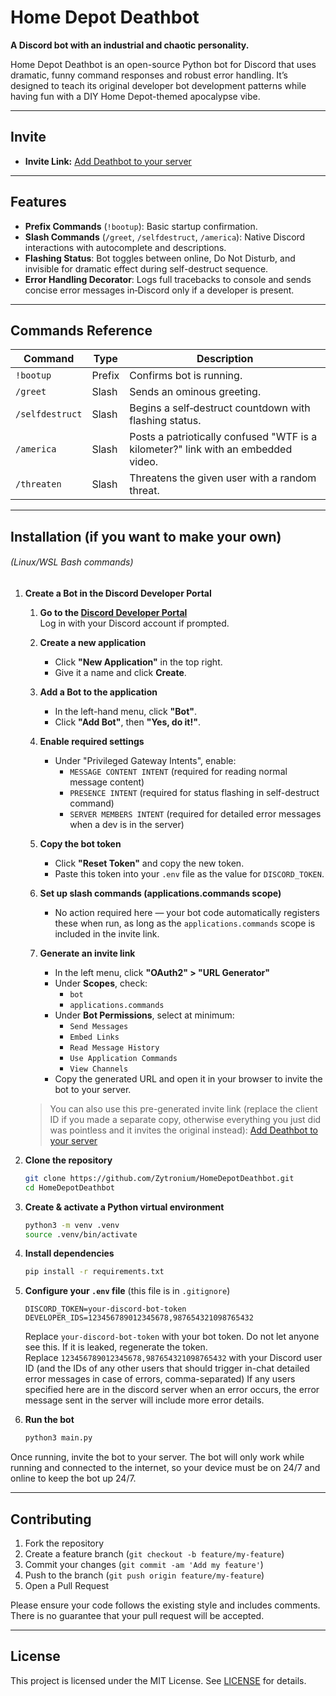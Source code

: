 # Home Depot Deathbot

**A Discord bot with an industrial and chaotic personality.**

Home Depot Deathbot is an open-source Python bot for Discord that uses dramatic, funny command responses and robust
error handling. It’s designed to teach its original developer bot development patterns while having fun with a
DIY Home Depot-themed apocalypse vibe.

---

## Invite

- **Invite Link:** [Add Deathbot to your server](https://discord.com/oauth2/authorize?client_id=1366947140160716981&permissions=277092584448&integration_type=0&scope=bot+applications.commands)

---

## Features

- **Prefix Commands** (`!bootup`): Basic startup confirmation.
- **Slash Commands** (`/greet`, `/selfdestruct`, `/america`): Native Discord interactions with autocomplete and descriptions.
- **Flashing Status**: Bot toggles between online, Do Not Disturb, and invisible for dramatic effect during self-destruct sequence.
- **Error Handling Decorator**: Logs full tracebacks to console and sends concise error messages in‑Discord only if a developer is present.

---

## Commands Reference

| Command         | Type   | Description                                                                       |
|-----------------| ------ |-----------------------------------------------------------------------------------|
| `!bootup`       | Prefix | Confirms bot is running.                                                          |
| `/greet`        | Slash  | Sends an ominous greeting.                                                        |
| `/selfdestruct` | Slash  | Begins a self‑destruct countdown with flashing status.                            |
| `/america`      | Slash  | Posts a patriotically confused "WTF is a kilometer?" link with an embedded video. |
| `/threaten`     | Slash  | Threatens the given user with a random threat.                                    |

---

## Installation (if you want to make your own)
###### (Linux/WSL Bash commands)

1. **Create a Bot in the Discord Developer Portal**

    1. **Go to the [Discord Developer Portal](https://discord.com/developers/applications)**  
       Log in with your Discord account if prompted.

    2. **Create a new application**
       - Click **"New Application"** in the top right.
       - Give it a name and click **Create**.

    3. **Add a Bot to the application**
       - In the left-hand menu, click **"Bot"**.
       - Click **"Add Bot"**, then **"Yes, do it!"**.

    4. **Enable required settings**
       - Under "Privileged Gateway Intents", enable:
         - `MESSAGE CONTENT INTENT` (required for reading normal message content)
         - `PRESENCE INTENT` (required for status flashing in self-destruct command)
         - `SERVER MEMBERS INTENT` (required for detailed error messages when a dev is in the server)

    5. **Copy the bot token**
       - Click **"Reset Token"** and copy the new token.
       - Paste this token into your `.env` file as the value for `DISCORD_TOKEN`.

    6. **Set up slash commands (applications.commands scope)**
       - No action required here — your bot code automatically registers these when run, as long as the `applications.commands` scope is included in the invite link.

    7. **Generate an invite link**
       - In the left menu, click **"OAuth2" > "URL Generator"**
       - Under **Scopes**, check:
         - `bot`
         - `applications.commands`
       - Under **Bot Permissions**, select at minimum:
         - `Send Messages`
         - `Embed Links`
         - `Read Message History`
         - `Use Application Commands`
         - `View Channels`
       - Copy the generated URL and open it in your browser to invite the bot to your server.

    > You can also use this pre-generated invite link (replace the client ID if you made a separate copy, otherwise everything you just did was pointless and it invites the original instead):
    > [Add Deathbot to your server](https://discord.com/oauth2/authorize?client_id=1366947140160716981&permissions=277092584448&integration_type=0&scope=bot+applications.commands)

2. **Clone the repository**  
   ```bash
   git clone https://github.com/Zytronium/HomeDepotDeathbot.git
   cd HomeDepotDeathbot
   ```

3. **Create & activate a Python virtual environment**
   ```bash
   python3 -m venv .venv
   source .venv/bin/activate
   ```

4. **Install dependencies**
   ```bash
   pip install -r requirements.txt
   ```

5. **Configure your `.env` file** (this file is in `.gitignore`)
   ```dotenv
   DISCORD_TOKEN=your-discord-bot-token
   DEVELOPER_IDS=123456789012345678,987654321098765432
   ```
   Replace `your-discord-bot-token` with your bot token. Do not let anyone see this. If it is leaked, regenerate the token.  
   Replace `123456789012345678,987654321098765432` with your Discord user ID (and the IDs of any other users that should trigger in-chat detailed error messages in case of errors, comma-separated)
   If any users specified here are in the discord server when an error occurs, the error message sent in the server will
include more error details.

6. **Run the bot**
    ```bash
    python3 main.py
    ```

Once running, invite the bot to your server. The bot will only work while running and connected to the internet,
so your device must be on 24/7 and online to keep the bot up 24/7.

---

## Contributing

1. Fork the repository
2. Create a feature branch (`git checkout -b feature/my-feature`)
3. Commit your changes (`git commit -am 'Add my feature'`)
4. Push to the branch (`git push origin feature/my-feature`)
5. Open a Pull Request

Please ensure your code follows the existing style and includes comments. There is no guarantee that your pull 
request will be accepted.

---

## License

This project is licensed under the MIT License. See [LICENSE](LICENSE) for details.
